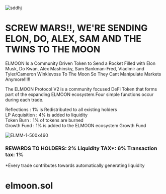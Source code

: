 ![sddhj](https://user-images.githubusercontent.com/91477397/193276084-afcb96c2-fa4a-4c67-b664-d7d0a221d946.png)



<h1>
SCREW MARS!!, WE'RE SENDING ELON, DO, ALEX, SAM AND THE TWINS TO THE MOON</h1>
ELMOON Is a Community Driven Token to Send a Rocket Filled with Elon Musk, Do Kwan, Alex Mashinsky, Sam Bankman-Fred, Vladimir and Tyler/Cameron Winklevoss To The Moon So They Cant Manipulate Markets Anymore!!!!!

The ELMOON Protocol V2 is a community focused DeFi Token that forms part of the expanding ELMOON ecosystem.Four simple functions occur during each trade.

Reflections : 1% is Redistributed to all existing holders<br>
LP Acquisition : 4% is added to liquidity<br>
Token Burn : 1% of tokens are burned<br>
Growth Fund : 1% is added to the ELMOON ecosystem Growth Fund


![ELMM-1-500x460](https://user-images.githubusercontent.com/91477397/193274747-8bfc58f1-83f3-4313-a2c3-6915ccd5f7c3.png)

<h3>REWARDS TO HOLDERS: 2% Liquidity TAX*: 6% Transaction tax: 1%</h3>
*Every trade contributes towards automatically generating liquidity

# elmoon.sol

